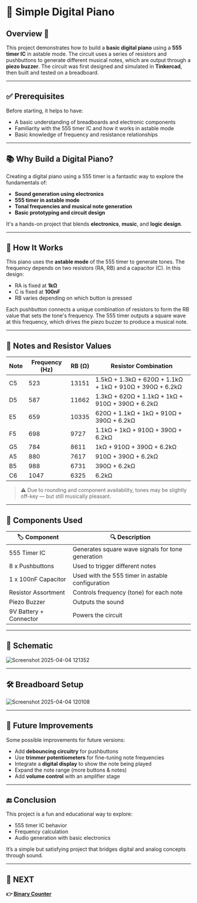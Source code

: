 # 🎹 Simple Digital Piano 

## Overview 🚀  
This project demonstrates how to build a **basic digital piano** using a **555 timer IC** in astable mode. The circuit uses a series of resistors and pushbuttons to generate different musical notes, which are output through a **piezo buzzer**. The circuit was first designed and simulated in **Tinkercad**, then built and tested on a breadboard.

---

## ✅ Prerequisites

Before starting, it helps to have:

- A basic understanding of breadboards and electronic components
- Familiarity with the 555 timer IC and how it works in astable mode
- Basic knowledge of frequency and resistance relationships

---
## 📚 Why Build a Digital Piano?

Creating a digital piano using a 555 timer is a fantastic way to explore the fundamentals of:

- **Sound generation using electronics**
- **555 timer in astable mode**
- **Tonal frequencies and musical note generation**
- **Basic prototyping and circuit design**

It's a hands-on project that blends **electronics**, **music**, and **logic design**.

---





## 🔧 How It Works

This piano uses the **astable mode** of the 555 timer to generate tones. The frequency depends on two resistors (RA, RB) and a capacitor (C). In this design:

- RA is fixed at **1kΩ**
- C is fixed at **100nF**
- RB varies depending on which button is pressed

Each pushbutton connects a unique combination of resistors to form the RB value that sets the tone's frequency. The 555 timer outputs a square wave at this frequency, which drives the piezo buzzer to produce a musical note.

---

## 🎼 Notes and Resistor Values

| Note | Frequency (Hz) | RB (Ω) | Resistor Combination |
|------|----------------|--------|-----------------------|
| C5   | 523            | 13151  | 1.5kΩ + 1.3kΩ + 620Ω + 1.1kΩ + 1kΩ + 910Ω + 390Ω + 6.2kΩ |
| D5   | 587            | 11662  | 1.3kΩ + 620Ω + 1.1kΩ + 1kΩ + 910Ω + 390Ω + 6.2kΩ |
| E5   | 659            | 10335  | 620Ω + 1.1kΩ + 1kΩ + 910Ω + 390Ω + 6.2kΩ |
| F5   | 698            | 9727   | 1.1kΩ + 1kΩ + 910Ω + 390Ω + 6.2kΩ |
| G5   | 784            | 8611   | 1kΩ + 910Ω + 390Ω + 6.2kΩ |
| A5   | 880            | 7617   | 910Ω + 390Ω + 6.2kΩ |
| B5   | 988            | 6731   | 390Ω + 6.2kΩ |
| C6   | 1047           | 6325   | 6.2kΩ |

> ⚠️ Due to rounding and component availability, tones may be slightly off-key — but still musically pleasant.

---
## 🧰 Components Used

| 🏷️ Component             | 🔍 Description                                      |
|--------------------------|----------------------------------------------------|
| 555 Timer IC             | Generates square wave signals for tone generation  |
| 8 x Pushbuttons          | Used to trigger different notes                    |
| 1 x 100nF Capacitor      | Used with the 555 timer in astable configuration   |
| Resistor Assortment      | Controls frequency (tone) for each note           |
| Piezo Buzzer             | Outputs the sound                                  |
| 9V Battery + Connector   | Powers the circuit                                 |

---
## 🔌 Schematic

![Screenshot 2025-04-04 121352](https://github.com/user-attachments/assets/1d359d17-984d-4eab-a3f6-a49229c878f0)


---



## 🛠 Breadboard Setup

![Screenshot 2025-04-04 120108](https://github.com/user-attachments/assets/6d5a95c9-fcdb-40ba-bc60-6c4bc01a13a2)

---

## 🚀 Future Improvements

Some possible improvements for future versions:

- Add **debouncing circuitry** for pushbuttons
- Use **trimmer potentiometers** for fine-tuning note frequencies
- Integrate a **digital display** to show the note being played
- Expand the note range (more buttons & notes)
- Add **volume control** with an amplifier stage

---

## 🔚 Conclusion

This project is a fun and educational way to explore:

- 555 timer IC behavior
- Frequency calculation
- Audio generation with basic electronics

It’s a simple but satisfying project that bridges digital and analog concepts through sound.

---

## 🔹 NEXT  
**👉 [Binary Counter](../Counter)**  

